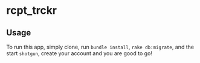 # rcpt_trckr

## Usage

To run this app, simply clone, run `bundle install`, `rake db:migrate`, and the start `shotgun`, create your account and you are good to go!
